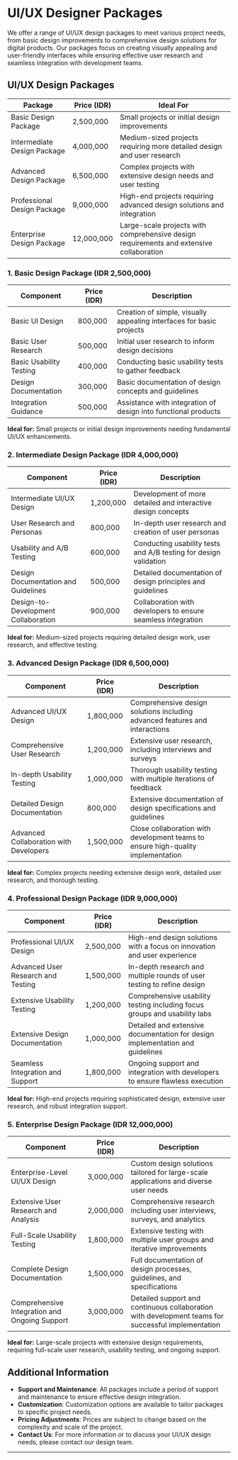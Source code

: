 # UI/UX Designer Packages

We offer a range of UI/UX design packages to meet various project needs, from basic design improvements to comprehensive design solutions for digital products. Our packages focus on creating visually appealing and user-friendly interfaces while ensuring effective user research and seamless integration with development teams.

## UI/UX Design Packages

| Package                     | Price (IDR) | Ideal For |
|-----------------------------|-------------|-----------|
| Basic Design Package        | 2,500,000   | Small projects or initial design improvements |
| Intermediate Design Package  | 4,000,000   | Medium-sized projects requiring more detailed design and user research |
| Advanced Design Package      | 6,500,000   | Complex projects with extensive design needs and user testing |
| Professional Design Package   | 9,000,000   | High-end projects requiring advanced design solutions and integration |
| Enterprise Design Package     | 12,000,000  | Large-scale projects with comprehensive design requirements and extensive collaboration |

### 1. Basic Design Package (IDR 2,500,000)

| Component                           | Price (IDR) | Description |
|-------------------------------------|-------------|-------------|
| Basic UI Design                     | 800,000     | Creation of simple, visually appealing interfaces for basic projects |
| Basic User Research                 | 500,000     | Initial user research to inform design decisions |
| Basic Usability Testing             | 400,000     | Conducting basic usability tests to gather feedback |
| Design Documentation                | 300,000     | Basic documentation of design concepts and guidelines |
| Integration Guidance                | 500,000     | Assistance with integration of design into functional products |

**Ideal for:** Small projects or initial design improvements needing fundamental UI/UX enhancements.

### 2. Intermediate Design Package (IDR 4,000,000)

| Component                           | Price (IDR) | Description |
|-------------------------------------|-------------|-------------|
| Intermediate UI/UX Design            | 1,200,000   | Development of more detailed and interactive design concepts |
| User Research and Personas          | 800,000     | In-depth user research and creation of user personas |
| Usability and A/B Testing           | 600,000     | Conducting usability tests and A/B testing for design validation |
| Design Documentation and Guidelines | 500,000     | Detailed documentation of design principles and guidelines |
| Design-to-Development Collaboration | 900,000     | Collaboration with developers to ensure seamless integration |

**Ideal for:** Medium-sized projects requiring detailed design work, user research, and effective testing.

### 3. Advanced Design Package (IDR 6,500,000)

| Component                           | Price (IDR) | Description |
|-------------------------------------|-------------|-------------|
| Advanced UI/UX Design                | 1,800,000   | Comprehensive design solutions including advanced features and interactions |
| Comprehensive User Research          | 1,200,000   | Extensive user research, including interviews and surveys |
| In-depth Usability Testing          | 1,000,000   | Thorough usability testing with multiple iterations of feedback |
| Detailed Design Documentation        | 800,000     | Extensive documentation of design specifications and guidelines |
| Advanced Collaboration with Developers | 1,500,000 | Close collaboration with development teams to ensure high-quality implementation |

**Ideal for:** Complex projects needing extensive design work, detailed user research, and thorough testing.

### 4. Professional Design Package (IDR 9,000,000)

| Component                           | Price (IDR) | Description |
|-------------------------------------|-------------|-------------|
| Professional UI/UX Design            | 2,500,000   | High-end design solutions with a focus on innovation and user experience |
| Advanced User Research and Testing  | 1,500,000   | In-depth research and multiple rounds of user testing to refine design |
| Extensive Usability Testing          | 1,200,000   | Comprehensive usability testing including focus groups and usability labs |
| Extensive Design Documentation        | 1,000,000   | Detailed and extensive documentation for design implementation and guidelines |
| Seamless Integration and Support     | 1,800,000   | Ongoing support and integration with developers to ensure flawless execution |

**Ideal for:** High-end projects requiring sophisticated design, extensive user research, and robust integration support.

### 5. Enterprise Design Package (IDR 12,000,000)

| Component                           | Price (IDR) | Description |
|-------------------------------------|-------------|-------------|
| Enterprise-Level UI/UX Design        | 3,000,000   | Custom design solutions tailored for large-scale applications and diverse user needs |
| Extensive User Research and Analysis | 2,000,000   | Comprehensive research including user interviews, surveys, and analytics |
| Full-Scale Usability Testing         | 1,800,000   | Extensive testing with multiple user groups and iterative improvements |
| Complete Design Documentation         | 1,500,000   | Full documentation of design processes, guidelines, and specifications |
| Comprehensive Integration and Ongoing Support | 3,000,000 | Detailed support and continuous collaboration with development teams for successful implementation |

**Ideal for:** Large-scale projects with extensive design requirements, requiring full-scale user research, usability testing, and ongoing support.

## Additional Information

- **Support and Maintenance**: All packages include a period of support and maintenance to ensure effective design integration.
- **Customization**: Customization options are available to tailor packages to specific project needs.
- **Pricing Adjustments**: Prices are subject to change based on the complexity and scale of the project.
- **Contact Us**: For more information or to discuss your UI/UX design needs, please contact our design team.

---
